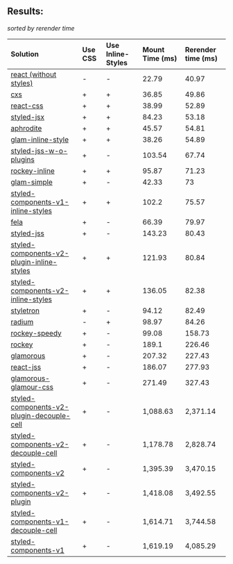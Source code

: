 ## Results:
*sorted by rerender time*

Solution | Use CSS | Use Inline-Styles | Mount Time (ms) | Rerender time (ms)
:--- | :--- | :--- | :--- | :---
[react (without styles)](https://github.com/facebook/react) | - | - | 22.79 | 40.97
[cxs](https://github.com/jxnblk/cxs) | + | + | 36.85 | 49.86
[react-css](https://github.com/facebook/react) | + | + | 38.99 | 52.89
[styled-jsx](https://github.com/zeit/styled-jsx) | + | + | 84.23 | 53.18
[aphrodite](https://github.com/Khan/aphrodite) | + | + | 45.57 | 54.81
[glam-inline-style](https://github.com/threepointone/glam) | + | + | 38.26 | 54.89
[styled-jss-w-o-plugins](https://github.com/cssinjs/styled-jss) | + | - | 103.54 | 67.74
[rockey-inline](https://github.com/tuchk4/rockey) | + | + | 95.87 | 71.23
[glam-simple](https://github.com/threepointone/glam) | + | - | 42.33 | 73
[styled-components-v1-inline-styles](https://github.com/styled-components/styled-components) | + | + | 102.2 | 75.57
[fela](https://github.com/rofrischmann/fela/) | + | - | 66.39 | 79.97
[styled-jss](https://github.com/cssinjs/styled-jss) | + | - | 143.23 | 80.43
[styled-components-v2-plugin-inline-styles](https://github.com/styled-components/styled-components/tree/v2) | + | + | 121.93 | 80.84
[styled-components-v2-inline-styles](https://github.com/styled-components/styled-components/tree/v2) | + | + | 136.05 | 82.38
[styletron](https://github.com/rtsao/styletron) | + | - | 94.12 | 82.49
[radium](https://github.com/FormidableLabs/radium) | - | + | 98.97 | 84.26
[rockey-speedy](https://github.com/tuchk4/rockey) | + | - | 99.08 | 158.73
[rockey](https://github.com/tuchk4/rockey) | + | - | 189.1 | 226.46
[glamorous](https://github.com/paypal/glamorous) | + | - | 207.32 | 227.43
[react-jss](https://github.com/cssinjs/react-jss) | + | - | 186.07 | 277.93
[glamorous-glamour-css](https://github.com/paypal/glamorous) | + | - | 271.49 | 327.43
[styled-components-v2-plugin-decouple-cell](https://github.com/styled-components/styled-components/tree/v2) | + | - | 1,088.63 | 2,371.14
[styled-components-v2-decouple-cell](https://github.com/styled-components/styled-components/tree/v2) | + | - | 1,178.78 | 2,828.74
[styled-components-v2](https://github.com/styled-components/styled-components/tree/v2) | + | - | 1,395.39 | 3,470.15
[styled-components-v2-plugin](https://github.com/styled-components/styled-components/tree/v2) | + | - | 1,418.08 | 3,492.55
[styled-components-v1-decouple-cell](https://github.com/styled-components/styled-components) | + | - | 1,614.71 | 3,744.58
[styled-components-v1](https://github.com/styled-components/styled-components) | + | - | 1,619.19 | 4,085.29
